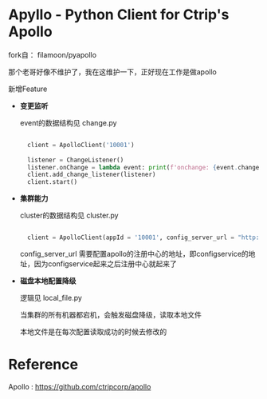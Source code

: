 Apyllo - Python Client for Ctrip's Apollo
================

fork自： filamoon/pyapollo

那个老哥好像不维护了，我在这维护一下，正好现在工作是做apollo

新增Feature
* **变更监听**

  event的数据结构见 change.py

  ```python
  
    client = ApolloClient('10001')
    
    listener = ChangeListener()
    listener.onChange = lambda event: print(f'onchange: {event.changes}')
    client.add_change_listener(listener)
    client.start()
  
  ```
* **集群能力**

  cluster的数据结构见 cluster.py

  ```python
  
    client = ApolloClient(appId = '10001', config_server_url = "http://localhost:8080")
  
  ```
  config_server_url 需要配置apollo的注册中心的地址，即configservice的地址，因为configservice起来之后注册中心就起来了

* **磁盘本地配置降级**

  逻辑见 local_file.py

  当集群的所有机器都宕机，会触发磁盘降级，读取本地文件

  本地文件是在每次配置读取成功的时候去修改的

# Reference
Apollo : https://github.com/ctripcorp/apollo
